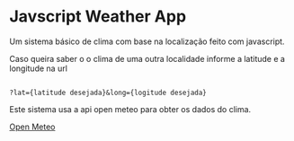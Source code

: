 <h1>Javscript Weather App</h1>

Um sistema básico de clima com base na localização feito com javascript.

Caso queira saber o o clima de uma outra  localidade informe a latitude e a longitude na url

<code>
?lat={latitude desejada}&long={logitude desejada}
</code>

Este sistema usa a api open meteo para obter os dados do clima.

<a href="https://open-meteo.com/">Open Meteo</a>


